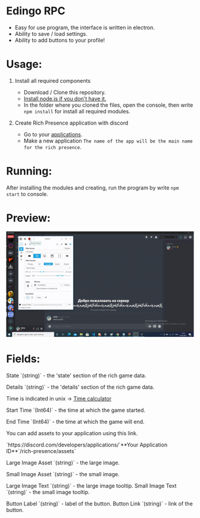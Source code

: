 # Edingo RPC
* Easy for use program, the interface is written in electron.
* Ability to save / load settings.
* Ability to add buttons to your profile!

# Usage:
1. Install all required components
    - Download / Clone this repository.
    - [Install node.js if you don't have it.](https://nodejs.org/en/download/)
    - In the folder where you cloned the files, open the console, then write `npm install` for install all required modules.

2. Create Rich Presence application with discord
    - Go to your [applications](https://discordapp.com/developers/applications/me).
    - Make a new application `The name of the app will be the main name for the rich presence`.

# Running:
After installing the modules and creating, run the program by write `npm start` to console.

# Preview:
![](./etc/preview.gif)

# Fields:
<p>State `(string)` - the 'state' section of the rich game data.</p>
<p>Details `(string)` - the 'details' section of the rich game data.</p>

Time is indicated in unix -> [Time calculator](https://www.unixtimestamp.com/index.php)
<p>Start Time `(Int64)` - the time at which the game started.</p>
<p>End Time `(Int64)` - the time at which the game will end.</p>

<p>You can add assets to your application using this link.</p>
`https://discord.com/developers/applications/`**Your Application ID**`/rich-presence/assets`
<p>Large Image Asset `(string)` - the large image.</p>
<p>Small Image Asset `(string)` - the small image.</p>

<p>Large Image Text `(string)` - the large image tooltip.
Small Image Text `(string)` - the small image tooltip.</p>

<p>Button Label `(string)` - label of the button.
Button Link `(string)` - link of the button.</p>
